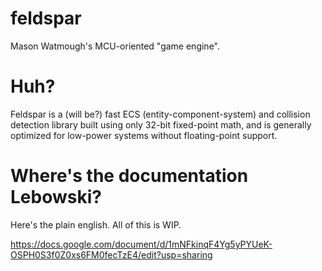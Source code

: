 # feldspar
Mason Watmough's MCU-oriented "game engine".

# Huh?

Feldspar is a (will be?) fast ECS (entity-component-system) and collision detection library built using only 32-bit fixed-point math, and is generally optimized for low-power systems without floating-point support.

# Where's the documentation Lebowski?

Here's the plain english. All of this is WIP.

https://docs.google.com/document/d/1mNFkinqF4Yg5yPYUeK-OSPH0S3f0Z0xs6FM0fecTzE4/edit?usp=sharing
